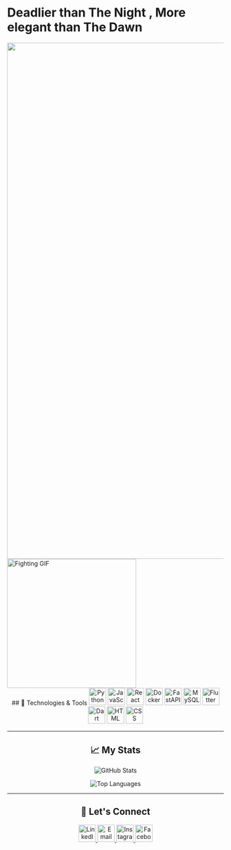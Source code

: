 <!-- Add a title -->
# Deadlier than The Night , More elegant than The Dawn 

<!-- Add the GIF before the About Me section -->
<div align="center">
  <img src="https://wallpapercave.com/wp/wp12756497.jpg" alt="Fighter GIF" width="1200">
</div>


<!-- Add the second GIF before the technologies -->
<div align="center">
<div align="left">
  <img src="https://media3.giphy.com/media/v1.Y2lkPTc5MGI3NjExcXUxam1hZmg0d25hdjBqN2JmaWtxOWQycjFnaDB1aG81YmdwNjdpZCZlcD12MV9pbnRlcm5hbF9naWZfYnlfaWQmY3Q9Zw/13HgwGsXF0aiGY/giphy.webp" alt="Fighting GIF" width="300">
  </div>
  <div>
  ## 🔧 Technologies & Tools
  <img src="https://cdn.jsdelivr.net/gh/devicons/devicon/icons/python/python-original.svg" alt="Python" width="40">
  <img src="https://cdn.jsdelivr.net/gh/devicons/devicon/icons/javascript/javascript-original.svg" alt="JavaScript" width="40">
  <img src="https://cdn.jsdelivr.net/gh/devicons/devicon/icons/react/react-original.svg" alt="React" width="40">
  <img src="https://cdn.jsdelivr.net/gh/devicons/devicon/icons/docker/docker-original.svg" alt="Docker" width="40">
  <img src="https://cdn.jsdelivr.net/gh/devicons/devicon/icons/fastapi/fastapi-original.svg" alt="FastAPI" width="40">
  <img src="https://cdn.jsdelivr.net/gh/devicons/devicon/icons/mysql/mysql-original.svg" alt="MySQL" width="40">
  <img src="https://cdn.jsdelivr.net/gh/devicons/devicon/icons/flutter/flutter-original.svg" alt="Flutter" width="40">
  <img src="https://cdn.jsdelivr.net/gh/devicons/devicon/icons/dart/dart-original.svg" alt="Dart" width="40">
  <img src="https://cdn.jsdelivr.net/gh/devicons/devicon/icons/html5/html5-original.svg" alt="HTML" width="40">
  <img src="https://cdn.jsdelivr.net/gh/devicons/devicon/icons/css3/css3-original.svg" alt="CSS" width="40">
</div>

---

## 📈 My Stats
![GitHub Stats](https://github-readme-stats.vercel.app/api?username=yourusername&show_icons=true&theme=dark)

![Top Languages](https://github-readme-stats.vercel.app/api/top-langs/?username=yourusername&layout=compact&theme=dark)

---

## 🤝 Let's Connect
<div>
  <a href="https://www.linkedin.com/in/kareem-yasser-464ab222a">
    <img src="https://cdn.jsdelivr.net/gh/devicons/devicon/icons/linkedin/linkedin-original.svg" alt="LinkedIn" width="40">
  </a>
  <a href="mailto:Kareemyasser1054@gmail.com">
    <img src="https://cdn.jsdelivr.net/gh/devicons/devicon/icons/google/google-original.svg" alt="Email" width="40">
  </a>
  <a href="https://www.instagram.com/karemyassser/">
    <img src="https://upload.wikimedia.org/wikipedia/commons/a/a5/Instagram_icon.png" alt="Instagram" width="40">
  </a>
  <a href="https://www.facebook.com/kareem.yasser.9862273/">
    <img src="https://cdn.jsdelivr.net/gh/devicons/devicon/icons/facebook/facebook-original.svg" alt="Facebook" width="40">
  </a>
</div>
